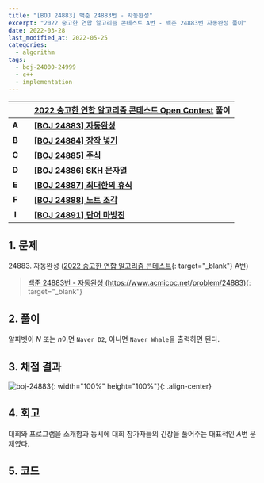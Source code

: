 ```yaml
---
title: "[BOJ 24883] 백준 24883번 - 자동완성"
excerpt: "2022 숭고한 연합 알고리즘 콘테스트 A번 - 백준 24883번 자동완성 풀이"
date: 2022-03-28
last_modified_at: 2022-05-25
categories:
  - algorithm
tags:
  - boj-24000-24999
  - c++
  - implementation
---
```


|||[2022 숭고한 연합 알고리즘 콘테스트 Open Contest](https://burningfalls.github.io/contest/skh2022-baekjoon-contest/) 풀이|
|:---:|:---:|:---|
|**A**||**[[BOJ 24883] 자동완성](https://burningfalls.github.io/algorithm/boj-24883/)**|
|**B**||**[[BOJ 24884] 장작 넣기](https://burningfalls.github.io/algorithm/boj-24884/)**|
|**C**||**[[BOJ 24885] 주식](https://burningfalls.github.io/algorithm/boj-24885/)**|
|**D**||**[[BOJ 24886] SKH 문자열](https://burningfalls.github.io/algorithm/boj-24886/)**|
|**E**||**[[BOJ 24887] 최대한의 휴식](https://burningfalls.github.io/algorithm/boj-24887/)**|
|**F**||**[[BOJ 24888] 노트 조각](https://burningfalls.github.io/algorithm/boj-24888/)**|
|**I**||**[[BOJ 24891] 단어 마방진](https://burningfalls.github.io/algorithm/boj-24891/)**|

## 1. 문제
$24883$. 자동완성 ([2022 숭고한 연합 알고리즘 콘테스트](https://burningfalls.github.io/contest/skh-baekjoon-contest/){: target="_blank"} A번)

> [백준 24883번 - 자동완성 (https://www.acmicpc.net/problem/24883)](https://www.acmicpc.net/problem/24883){: target="_blank"}

## 2. 풀이

알파벳이 $N$ 또는 $n$이면 `Naver D2`, 아니면 `Naver Whale`을 출력하면 된다.

## 3. 채점 결과

![boj-24883](https://user-images.githubusercontent.com/30232837/160311840-bc8b3a87-4f15-42cd-9444-e9e9143cd731.png "boj-24883"){: width="100%" height="100%"}{: .align-center}

## 4. 회고

대회와 프로그램을 소개함과 동시에 대회 참가자들의 긴장을 풀어주는 대표적인 $A$번 문제였다.

## 5. 코드

<script src="https://gist.github.com/BurningFalls/1984c23a037c6be5bda4510bee1694c0.js"></script>